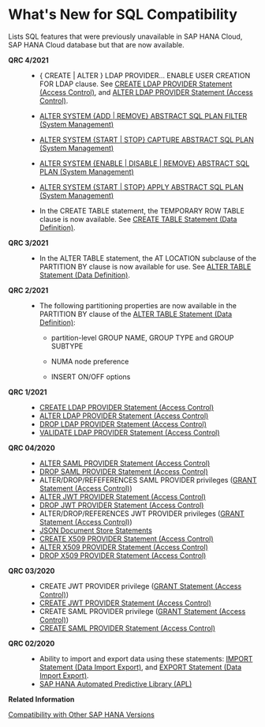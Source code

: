 <!-- loio4b06066848a248509336bdc534dbeb21 -->

# What's New for SQL Compatibility

Lists SQL features that were previously unavailable in SAP HANA Cloud, SAP HANA Cloud database but that are now available.


<dl>
<dt><b>

QRC 4/2021

</b></dt>
<dd>

-   \{ CREATE | ALTER \} LDAP PROVIDER... ENABLE USER CREATION FOR LDAP clause. See [CREATE LDAP PROVIDER Statement \(Access Control\)](../010-SQL-Reference/012-SQL-Statements/create-ldap-provider-statement-access-control-3b72203.md), and [ALTER LDAP PROVIDER Statement \(Access Control\)](../010-SQL-Reference/012-SQL-Statements/alter-ldap-provider-statement-access-control-ae9ba28.md).

-   [ALTER SYSTEM \{ADD | REMOVE\} ABSTRACT SQL PLAN FILTER \(System Management\)](../010-SQL-Reference/012-SQL-Statements/alter-system-add-remove-abstract-sql-plan-filter-system-management-9c6ac16.md)
-   [ALTER SYSTEM \{START | STOP\} CAPTURE ABSTRACT SQL PLAN \(System Management\)](../010-SQL-Reference/012-SQL-Statements/alter-system-start-stop-capture-abstract-sql-plan-system-management-dc46271.md)
-   [ALTER SYSTEM \{ENABLE | DISABLE | REMOVE\} ABSTRACT SQL PLAN \(System Management\)](../010-SQL-Reference/012-SQL-Statements/alter-system-enable-disable-remove-abstract-sql-plan-system-management-031158f.md)
-   [ALTER SYSTEM \{START | STOP\} APPLY ABSTRACT SQL PLAN \(System Management\)](../010-SQL-Reference/012-SQL-Statements/alter-system-start-stop-apply-abstract-sql-plan-system-management-935ecd1.md)
-   In the CREATE TABLE statement, the TEMPORARY ROW TABLE clause is now available. See [CREATE TABLE Statement \(Data Definition\)](../010-SQL-Reference/012-SQL-Statements/create-table-statement-data-definition-20d58a5.md).




</dd><dt><b>

QRC 3/2021

</b></dt>
<dd>

-   In the ALTER TABLE statement, the AT LOCATION subclause of the PARTITION BY clause is now available for use. See [ALTER TABLE Statement \(Data Definition\)](../010-SQL-Reference/012-SQL-Statements/alter-table-statement-data-definition-20d329a.md).




</dd><dt><b>

QRC 2/2021

</b></dt>
<dd>

-   The following partitioning properties are now available in the PARTITION BY clause of the [ALTER TABLE Statement \(Data Definition\)](../010-SQL-Reference/012-SQL-Statements/alter-table-statement-data-definition-20d329a.md):

    -   partition-level GROUP NAME, GROUP TYPE and GROUP SUBTYPE

    -   NUMA node preference

    -   INSERT ON/OFF options





</dd><dt><b>

QRC 1/2021

</b></dt>
<dd>

-   [CREATE LDAP PROVIDER Statement \(Access Control\)](../010-SQL-Reference/012-SQL-Statements/create-ldap-provider-statement-access-control-3b72203.md)
-   [ALTER LDAP PROVIDER Statement \(Access Control\)](../010-SQL-Reference/012-SQL-Statements/alter-ldap-provider-statement-access-control-ae9ba28.md)
-   [DROP LDAP PROVIDER Statement \(Access Control\)](../010-SQL-Reference/012-SQL-Statements/drop-ldap-provider-statement-access-control-340e913.md)
-   [VALIDATE LDAP PROVIDER Statement \(Access Control\)](../010-SQL-Reference/012-SQL-Statements/validate-ldap-provider-statement-access-control-4181217.md)



</dd><dt><b>

QRC 04/2020

</b></dt>
<dd>

-   [ALTER SAML PROVIDER Statement \(Access Control\)](../010-SQL-Reference/012-SQL-Statements/alter-saml-provider-statement-access-control-20d04f7.md)
-   [DROP SAML PROVIDER Statement \(Access Control\)](../010-SQL-Reference/012-SQL-Statements/drop-saml-provider-statement-access-control-20d76c8.md)
-   ALTER/DROP/REFEFERENCES SAML PROVIDER privileges \([GRANT Statement \(Access Control\)](../010-SQL-Reference/012-SQL-Statements/grant-statement-access-control-20f674e.md)\)
-   [ALTER JWT PROVIDER Statement \(Access Control\)](../010-SQL-Reference/012-SQL-Statements/alter-jwt-provider-statement-access-control-61863f6.md)
-   [DROP JWT PROVIDER Statement \(Access Control\)](../010-SQL-Reference/012-SQL-Statements/drop-jwt-provider-statement-access-control-e3caf68.md)
-   ALTER/DROP/REFERENCES JWT PROVIDER privileges \([GRANT Statement \(Access Control\)](../010-SQL-Reference/012-SQL-Statements/grant-statement-access-control-20f674e.md)\)
-   [JSON Document Store Statements](../010-SQL-Reference/012-SQL-Statements/json-document-store-statements-2282aef.md)
-   [CREATE X509 PROVIDER Statement \(Access Control\)](../010-SQL-Reference/012-SQL-Statements/create-x509-provider-statement-access-control-3b3163d.md)
-   [ALTER X509 PROVIDER Statement \(Access Control\)](../010-SQL-Reference/012-SQL-Statements/alter-x509-provider-statement-access-control-4f7e59d.md)
-   [DROP X509 PROVIDER Statement \(Access Control\)](../010-SQL-Reference/012-SQL-Statements/drop-x509-provider-statement-access-control-f7a37e8.md)



</dd><dt><b>

QRC 03/2020

</b></dt>
<dd>

-   CREATE JWT PROVIDER privilege \([GRANT Statement \(Access Control\)](../010-SQL-Reference/012-SQL-Statements/grant-statement-access-control-20f674e.md)\)
-   [CREATE JWT PROVIDER Statement \(Access Control\)](../010-SQL-Reference/012-SQL-Statements/create-jwt-provider-statement-access-control-bfe3daf.md)
-   CREATE SAML PROVIDER privilege \([GRANT Statement \(Access Control\)](../010-SQL-Reference/012-SQL-Statements/grant-statement-access-control-20f674e.md)\)
-   [CREATE SAML PROVIDER Statement \(Access Control\)](../010-SQL-Reference/012-SQL-Statements/create-saml-provider-statement-access-control-20d4cca.md)



</dd><dt><b>

QRC 02/2020

</b></dt>
<dd>

-   Ability to import and export data using these statements: [IMPORT Statement \(Data Import Export\)](../010-SQL-Reference/012-SQL-Statements/import-statement-data-import-export-20f75ad.md), and [EXPORT Statement \(Data Import Export\)](../010-SQL-Reference/012-SQL-Statements/export-statement-data-import-export-20da0be.md).
-   [SAP HANA Automated Predictive Library \(APL\)](https://help.sap.com/viewer/product/apl/latest/en-US)



</dd>
</dl>

**Related Information**  


[Compatibility with Other SAP HANA Versions](https://help.sap.com/viewer/3c53bc7b58934a9795b6dd8c7e28cf05/hanacloud/en-US/11cc86c44d0b4dd3bf70e16870d9d4df.html)

